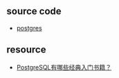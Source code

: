 ## source code

- [postgres](https://github.com/postgres/postgres)

## resource

- [PostgreSQL有哪些经典入门书籍？](https://www.zhihu.com/question/28085660)
